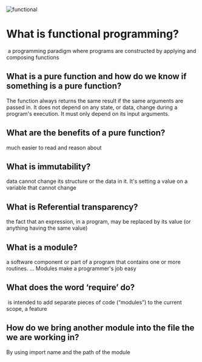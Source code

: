 
![functional](https://www.xenonstack.com/hubfs/xenonstack-functional-programming.png)

# What is functional programming?

 a programming paradigm where programs are constructed by applying and composing functions

## What is a pure function and how do we know if something is a pure function?

The function always returns the same result if the same arguments are passed in. It does not depend on any state, or data, change during a program's execution. It must only depend on its input arguments.

## What are the benefits of a pure function?

much easier to read and reason about

## What is immutability?

data cannot change its structure or the data in it. It's setting a value on a variable that cannot change

## What is Referential transparency?

the fact that an expression, in a program, may be replaced by its value (or anything having the same value)

## What is a module?

a software component or part of a program that contains one or more routines. ... Modules make a programmer's job easy

## What does the word ‘require’ do?

 is intended to add separate pieces of code (“modules”) to the current scope, a feature 

## How do we bring another module into the file the we are working in?

By using import name and the path of the module








